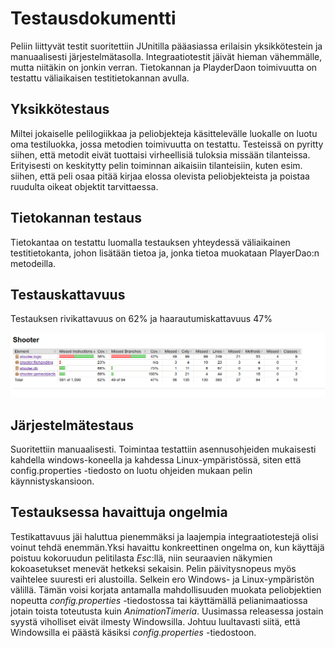 # Testausdokumentti

Peliin liittyvät testit suoritettiin JUnitilla pääasiassa erilaisin yksikkötestein ja manuaalisesti järjestelmätasolla. Integraatiotestit jäivät hieman vähemmälle, mutta niitäkin on jonkin verran. Tietokannan ja PlayderDaon toimivuutta on testattu 
väliaikaisen testitietokannan avulla.

## Yksikkötestaus

Miltei jokaiselle pelilogiikkaa ja peliobjekteja käsittelevälle luokalle on luotu oma testiluokka, jossa metodien toimivuutta
on testattu. Testeissä on pyritty siihen, että metodit eivät tuottaisi virheellisiä tuloksia missään tilanteissa. Erityisesti on keskitytty pelin toiminnan aikaisiin tilanteisiin, kuten esim. siihen, että peli osaa pitää kirjaa elossa olevista peliobjekteista ja 
poistaa ruudulta oikeat objektit tarvittaessa. 

## Tietokannan testaus
Tietokantaa on testattu luomalla testauksen yhteydessä väliaikainen testitietokanta, johon lisätään tietoa ja, jonka tietoa muokataan PlayerDao:n metodeilla. 

## Testauskattavuus 

Testauksen rivikattavuus on 62% ja haarautumiskattavuus 47%

<img src="https://github.com/chipfrog/ot-harjoitustyo/blob/master/shooter/dokumentaatio/kuvat/jacoco.png">
 
## Järjestelmätestaus

Suoritettiin manuaalisesti. Toimintaa testattiin asennusohjeiden mukaisesti kahdella windows-koneella ja kahdessa Linux-ympäristössä, siten että config.properties -tiedosto on
luotu ohjeiden mukaan pelin käynnistyskansioon. 

## Testauksessa havaittuja ongelmia

Testikattavuus jäi haluttua pienemmäksi ja laajempia integraatiotestejä olisi voinut tehdä enemmän.Yksi havaittu konkreettinen ongelma on, kun käyttäjä poistuu kokoruudun pelitilasta _Esc_:llä, niin seuraavien näkymien kokoasetukset menevät hetkeksi sekaisin. Pelin päivitysnopeus myös vaihtelee suuresti eri alustoilla. Selkein ero Windows- ja Linux-ympäristön välillä. Tämän voisi korjata antamalla mahdollisuuden muokata peliobjektien nopeutta _config.properties_ -tiedostossa tai käyttämällä pelianimaatiossa jotain toista toteutusta kuin _AnimationTimeria_. Uusimassa releasessa jostain syystä viholliset eivät ilmesty Windowsilla. Johtuu luultavasti siitä, että Windowsilla ei päästä käsiksi _config.properties_ -tiedostoon.
